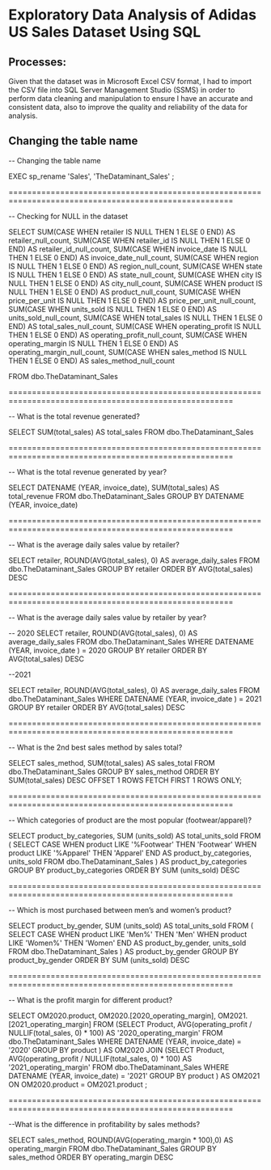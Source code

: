 # Exploratory Data Analysis of Adidas US Sales Dataset Using SQL

## Processes:
Given that the dataset was in Microsoft Excel CSV format, I had to import the CSV file into SQL Server Management Studio (SSMS) in order to perform data cleaning and manipulation to ensure I have an accurate and consistent data, also to improve the quality and reliability of the data for analysis.

## Changing the table name 
-- Changing the table name 

EXEC sp_rename 'Sales', 'TheDataminant_Sales' ;


======================================================================================================

-- Checking for NULL in the dataset

SELECT 
    SUM(CASE WHEN retailer IS NULL THEN 1 ELSE 0 END) AS retailer_null_count,
	SUM(CASE WHEN retailer_id IS NULL THEN 1 ELSE 0 END) AS retailer_id_null_count,
	SUM(CASE WHEN invoice_date IS NULL THEN 1 ELSE 0 END) AS invoice_date_null_count,
	SUM(CASE WHEN region IS NULL THEN 1 ELSE 0 END) AS region_null_count,
    SUM(CASE WHEN state IS NULL THEN 1 ELSE 0 END) AS state_null_count,
    SUM(CASE WHEN city IS NULL THEN 1 ELSE 0 END) AS city_null_count,
    SUM(CASE WHEN product IS NULL THEN 1 ELSE 0 END) AS product_null_count,
    SUM(CASE WHEN price_per_unit IS NULL THEN 1 ELSE 0 END) AS price_per_unit_null_count,
    SUM(CASE WHEN units_sold IS NULL THEN 1 ELSE 0 END) AS units_sold_null_count,
    SUM(CASE WHEN total_sales IS NULL THEN 1 ELSE 0 END) AS total_sales_null_count,
    SUM(CASE WHEN operating_profit IS NULL THEN 1 ELSE 0 END) AS operating_profit_null_count,
    SUM(CASE WHEN operating_margin IS NULL THEN 1 ELSE 0 END) AS operating_margin_null_count,
    SUM(CASE WHEN sales_method IS NULL THEN 1 ELSE 0 END) AS sales_method_null_count

FROM dbo.TheDataminant_Sales



======================================================================================================

-- What is the total revenue generated?

SELECT SUM(total_sales) AS total_sales
FROM dbo.TheDataminant_Sales


======================================================================================================

-- What is the total revenue generated by year?

SELECT DATENAME (YEAR, invoice_date), SUM(total_sales) AS total_revenue
FROM dbo.TheDataminant_Sales
GROUP BY DATENAME (YEAR, invoice_date)

======================================================================================================

-- What is the average daily sales value by retailer?

SELECT retailer, ROUND(AVG(total_sales), 0) AS average_daily_sales
FROM dbo.TheDataminant_Sales
GROUP BY retailer
ORDER BY AVG(total_sales) DESC

======================================================================================================

-- What is the average daily sales value by retailer by year?

-- 2020
SELECT retailer, ROUND(AVG(total_sales), 0) AS average_daily_sales
FROM dbo.TheDataminant_Sales
WHERE DATENAME (YEAR, invoice_date ) = 2020
GROUP BY retailer
ORDER BY AVG(total_sales) DESC


--2021

SELECT retailer, ROUND(AVG(total_sales), 0) AS average_daily_sales
FROM dbo.TheDataminant_Sales
WHERE DATENAME (YEAR, invoice_date ) = 2021
GROUP BY retailer
ORDER BY AVG(total_sales) DESC

======================================================================================================

-- What is the 2nd best sales method by sales total?

SELECT  sales_method, SUM(total_sales) AS sales_total
FROM dbo.TheDataminant_Sales
GROUP BY sales_method
ORDER BY SUM(total_sales) DESC
OFFSET 1 ROWS
FETCH FIRST 1 ROWS ONLY;

======================================================================================================

-- Which categories of product are the most popular (footwear/apparel)?

SELECT product_by_categories, SUM (units_sold) AS total_units_sold
FROM (
       SELECT 
             CASE WHEN  product LIKE '%Footwear' THEN 'Footwear'
		  WHEN product LIKE '%Apparel' THEN 'Apparel'
             END AS product_by_categories, units_sold
       FROM dbo.TheDataminant_Sales
) 
AS product_by_categories
GROUP BY  product_by_categories
ORDER BY SUM (units_sold) DESC

======================================================================================================

-- Which is most purchased between men’s and women’s product?

SELECT product_by_gender, SUM (units_sold) AS total_units_sold
FROM (
       SELECT 
             CASE WHEN  product LIKE 'Men%' THEN 'Men'
		  WHEN product LIKE 'Women%' THEN 'Women'
             END AS product_by_gender, units_sold
       FROM dbo.TheDataminant_Sales
) 
AS product_by_gender
GROUP BY  product_by_gender
ORDER BY SUM (units_sold) DESC

======================================================================================================

-- What is the profit margin for different product?

SELECT OM2020.product, 
       OM2020.[2020_operating_margin], 
	   OM2021.[2021_operating_margin]
FROM
    (SELECT
         Product, 
		 AVG(operating_profit / NULLIF(total_sales, 0) * 100) AS '2020_operating_margin'
     FROM dbo.TheDataminant_Sales
     WHERE DATENAME (YEAR, invoice_date) = '2020'
     GROUP BY product ) AS OM2020
JOIN
    (SELECT
         Product, 
		 AVG(operating_profit / NULLIF(total_sales, 0) * 100) AS '2021_operating_margin'
     FROM dbo.TheDataminant_Sales
     WHERE DATENAME (YEAR, invoice_date) = '2021'
     GROUP BY product ) AS OM2021
ON OM2020.product = OM2021.product ;

 

======================================================================================================

--What is the difference in profitability by sales methods?

SELECT sales_method, ROUND(AVG(operating_margin * 100),0) AS operating_margin
FROM dbo.TheDataminant_Sales
GROUP BY sales_method
ORDER BY operating_margin DESC







